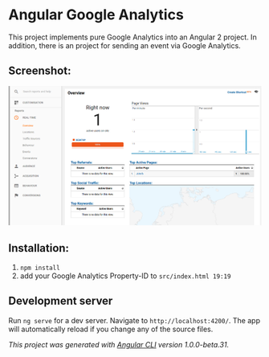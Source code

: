 # Angular Google Analytics
This project implements pure Google Analytics into an Angular 2 project. In addition, there is an project for sending an event via Google Analytics.

## Screenshot:
![Alt text](screenshot.png?raw=true "Angular2 Analytics")

## Installation:
1. `npm install` 
1. add your Google Analytics Property-ID to `src/index.html 19:19`

## Development server
Run `ng serve` for a dev server. Navigate to `http://localhost:4200/`. The app will automatically reload if you change any of the source files.

*This project was generated with [Angular CLI](https://github.com/angular/angular-cli) version 1.0.0-beta.31.*

